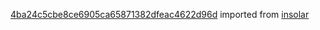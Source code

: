[4ba24c5cbe8ce6905ca65871382dfeac4622d96d](https://github.com/insolar/insolar/commit/4ba24c5cbe8ce6905ca65871382dfeac4622d96d) imported from [insolar](https://github.com/insolar/insolar)
